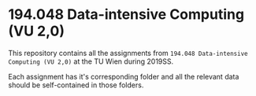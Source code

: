 # 194.048 Data-intensive Computing (VU 2,0)

This repository contains all the assignments from `194.048 Data-intensive Computing (VU 2,0)` at the TU Wien during 2019SS.

Each assignment has it's corresponding folder and all the relevant data should be self-contained in those folders.
